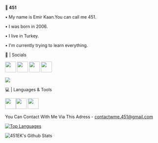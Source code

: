 **🌠 451** 

• My name is Emir Kaan.You can call me 451.

• I was born in 2006.

• I live in Turkey.

• I'm currently trying to learn everything.



💎 | Socials

[<img src="https://image.flaticon.com/icons/png/128/174/174876.png" height=35>](https://twitter.com/emirk_451) [<img src="https://image.flaticon.com/icons/png/128/174/174872.png" height=35>](http://open.spotify.com/user/EmirKaan) [<img src="https://i.imgur.com/0IKAYPD.png" height=35>](https://www.reddit.com/user/AK-451) [<img src="https://cdn2.iconfinder.com/data/icons/gaming-platforms-logo-shapes/250/steam_logo-128.png" height=35>](https://steamcommunity.com/id/451EK/) 

<img src="https://discord.c99.nl/widget/theme-3/453613270725558292.png" style="max-width:100%;">

💻 | Languages & Tools

[<img src="https://img.icons8.com/color/2x/python.png" height=35>](https://www.python.org)[<img src="https://www.freeiconspng.com/uploads/c-logo-icon-18.png" height = 35 >](https://docs.microsoft.com/en-us/dotnet/csharp/tour-of-csharp/) [<img src="http://upload.turkcewiki.org/wikipedia/commons/thumb/9/9a/Visual_Studio_Code_1.35_icon.svg/1200px-Visual_Studio_Code_1.35_icon.svg.png" height=35>](https://code.visualstudio.com)



You Can Contact With Me Via This Adress - 
contactwme.451@gmail.com

[![Top Languages](https://github-readme-stats.vercel.app/api/top-langs/?username=451EK&theme=dark)](https://github.com/451EK)

<img align="left" alt="451EK's Github Stats" src="https://github-readme-stats.vercel.app/api?username=451EK&show_icons=true&hide_border=true&theme=dark">
